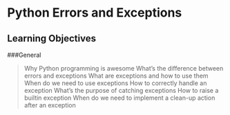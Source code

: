 # Python Errors and Exceptions

## Learning Objectives
###General

   > Why Python programming is awesome
   > What’s the difference between errors and exceptions
   > What are exceptions and how to use them
   > When do we need to use exceptions
   > How to correctly handle an exception
   > What’s the purpose of catching exceptions
   > How to raise a builtin exception
   > When do we need to implement a clean-up action after an exception